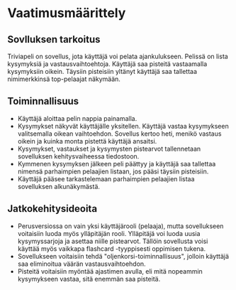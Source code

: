 # Vaatimusmäärittely

## Sovlluksen tarkoitus
Triviapeli on sovellus, jota käyttäjä voi
pelata ajankulukseen. Pelissä on lista kysymyksiä ja vastausvaihtoehtoja. 
Käyttäjä saa pisteitä vastaamalla kysymyksiin oikein. Täysiin pisteisiin 
yltänyt käyttäjä saa tallettaa nimimerkkinsä top-pelaajat näkymään.

## Toiminnallisuus
* Käyttäjä aloittaa pelin nappia painamalla.
* Kysymykset näkyvät käyttäjälle yksitellen. Käyttäjä vastaa kysymykseen
valitsemalla oikean vaihtoehdon. Sovellus kertoo heti, menikö vastaus oikein
ja kuinka monta pistettä käyttäjä ansaitsi. 
* Kysymykset, vastaukset ja kysymysten pistearvot tallennetaan sovelluksen
kehitysvaiheessa tiedostoon. 
* Kymmenen kysymyksen jälkeen peli päättyy ja käyttäjä saa tallettaa nimensä 
parhaimpien pelaajien listaan, jos pääsi täysiin pisteisiin. 
* Käyttäjä pääsee tarkastelemaan parhaimpien pelaajien listaa sovelluksen
alkunäkymästä.

## Jatkokehitysideoita
* Perusversiossa on vain yksi käyttäjärooli (pelaaja), mutta sovellukseen 
voitaisiin luoda myös ylläpitäjän rooli. Ylläpitäjä voi luoda uusia 
kysymyssarjoja ja asettaa niille pistearvot. Tällöin sovellusta voisi
käyttää myös vaikkapa flashcard -tyyppisesti oppimisen tukena. 
* Sovellukseen voitaisiin tehdä  "oljenkorsi-toiminnallisuus", jolloin
käyttäjä saa eliminoitua väärän vastausvaihtoehdon.
* Pisteitä voitaisiin myöntää ajastimen avulla, eli mitä nopeammin 
kysymykseen vastaa, sitä enemmän saa pisteitä.
